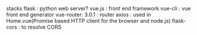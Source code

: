 stacks 
flask : python web server?
vue.js : front end framework
vue-cli : vue front end generator
vue-router: 3.0.1 : router
axios : used in Home.vue(Promise based HTTP client for the browser and node.js)
flask-cors : to resolve CORS
